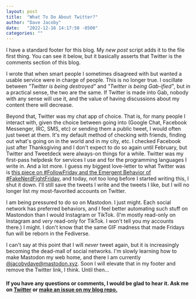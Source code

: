 ```yaml
---
layout: post
title:  "What To Do About Twitter?"
author: "Dave Jacoby"
date:   "2022-12-16 14:17:50 -0500"
categories: ""
---
```


I have a standard footer for this blog. My _new post_ script adds it to the file first thing. You can see it below, but it basically asserts that Twitter is the comments section of this blog.

I wrote that when smart people I sometimes disagreed with but wanted a usable service were in charge of people. This is no longer true. I oscillate between _"Twitter is being destroyed"_ and _"Twitter is being Gab-ified"_, but in a practical sense, the two are the same. If Twitter is made into Gab, nobody with any sense will use it, and the value of having discussions about my content there will decrease.

Beyond that, Twitter was my chat app of choice. That is, for many people I interact with, given the choice between going into (Google Chat, Facebook Messenger, IRC, SMS, etc) or sending them a public tweet, I would often just tweet at them. It's my default method of checking with friends, finding out what's going on in the world and in my city, etc. I checked Facebook just after Thanksgiving and I don't expect to do so again until February, but Twitter and Tweetdeck were always-on things for a while. Twitter was my first-pass helpdesk for services I use and for the programming languages I write in. And a lot more. I guess my biggest love-letter to what Twitter was is [this piece on #FollowFriday and the Emergent Behavior of #FakeNerdFightFriday](https://jacoby.github.io/2019/07/05/the-social-experiment-of-followfriday.html), and today, not too long before I started writing this, I shut it down. I'll still save the tweets I write and the tweets I like, but I will no longer list my most-favorited accounts on Twitter.

I am being pressured to do so on Mastodon. I just might. Each social network has preferred behaviors, and I feel better automating such stuff on Mastondon than I would Instagram or TikTok. (I'm mostly read-only on Instagram and _very_ read-only for TikTok. I won't tell you my accounts there.) I might. I don't know that the same GIF madness that made Fridays fun will be reborn in the Fediverse.

I can't say at this point that I will *never* tweet again, but it is increasingly becoming the dead-mall of social networks. I'm slowly learning how to make Mastodon my web home, and there I am currently [@jacobydave@mastodon.xyz](https://mastodon.xyz/@jacobydave). Soon I will elevate that in my footer and remove the Twitter link, I think. Until then...

#### If you have any questions or comments, I would be glad to hear it. Ask me on [Twitter](https://twitter.com/jacobydave) or [make an issue on my blog repo.](https://github.com/jacoby/jacoby.github.io)



